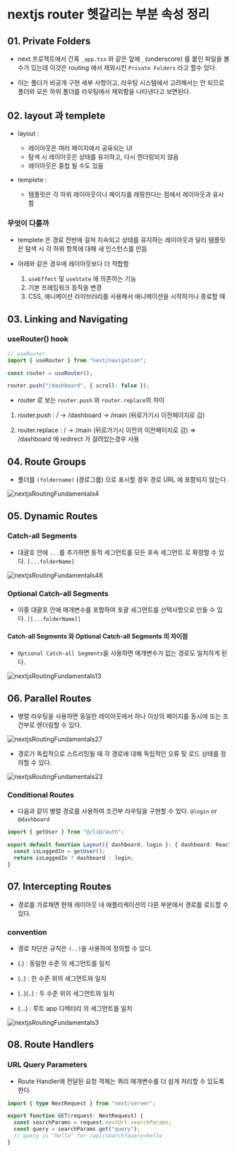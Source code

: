 # nextjs router 헷갈리는 부분 속성 정리

## 01. Private Folders

- next 프로젝트에서 간혹 `_app.tsx` 와 같은 앞에 `_`(underscore) 를 붙인 파일을 볼수가 있는데 이것은 routing 에서 제외시킨 `Private Folders` 라고 할수 있다.

- 이는 폴더가 비공개 구현 세부 사항이고, 라우팅 시스템에서 고려해서는 안 되므로 폴더와 모든 하위 폴더를 라우팅에서 제외함을 나타낸다고 보면된다.

## 02. layout 과 templete

- layout :

  - 레이아웃은 여러 페이지에서 공유되는 UI
  - 탐색 시 레이아웃은 상태를 유지하고, 다시 렌더링되지 않음
  - 레이아웃은 중첩 될 수도 있음

- templete :

  - 템플릿은 각 하위 레이아웃이나 페이지를 래핑한다는 점에서 레이아웃과 유사함

### 무엇이 다를까

- templete 은 경로 전반에 걸쳐 지속되고 상태를 유지하는 레이아웃과 달리 템플릿은 탐색 시 각 하위 항목에 대해 새 인스턴스를 만듬

- 아래와 같은 경우에 레이아웃보다 더 적합함
  1. `useEffect` 및 `useState` 에 의존하는 기능
  2. 기본 프레임워크 동작을 변경
  3. CSS, 애니메이션 라이브러리를 사용해서 애니메이션을 시작하거나 종료할 때

## 03. Linking and Navigating

### useRouter() hook

```ts
// useRouter
import { useRouter } from "next/navigation";

const router = useRouter();

router.push("/dashboard", { scroll: false });
```

- router 로 보는 `router.push` 와 `router.replace`의 차이

1. router.push : / -> /dashboard -> /main (뒤로가기시 이전페이지로 감)

2. router.replace : / -> /main (뒤로가기시 이전의 이전페이지로 감) => /dashboard 에 redirect 가 걸려있는경우 사용

## 04. Route Groups

- 폴더를 `(foldername)` (경로그룹) 으로 표시할 경우 경로 URL 에 포함되지 않는다.

![nextjsRoutingFundamentals4](./img/nextjsRoutingFundamentals4.png)

## 05. Dynamic Routes

### Catch-all Segments

- 대괄호 안에 `...`를 추가하면 동적 세그먼트를 모든 후속 세그먼트 로 확장할 수 있다. `[...folderName]`

![nextjsRoutingFundamentals48](./img/nextjsRoutingFundamentals48.png)

### Optional Catch-all Segments

- 이중 대괄호 안에 매개변수를 포함하여 포괄 세그먼트를 선택사항으로 만들 수 있다. `[[...folderName]]`

#### Catch-all Segments 와 Optional Catch-all Segments 의 차이점

- `Optional Catch-all Segments`을 사용하면 매개변수가 없는 경로도 일치하게 된다.

![nextjsRoutingFundamentals13](./img/nextjsRoutingFundamentals13.png)

## 06. Parallel Routes

- 병렬 라우팅을 사용하면 동일한 레이아웃에서 하나 이상의 페이지를 동시에 또는 조건부로 렌더링할 수 있다.

![nextjsRoutingFundamentals27](./img/nextjsRoutingFundamentals27.png)

- 경로가 독립적으로 스트리밍될 때 각 경로에 대해 독립적인 오류 및 로드 상태를 정의할 수 있다.

![nextjsRoutingFundamentals23](./img/nextjsRoutingFundamentals23.png)

### Conditional Routes

- 다음과 같이 병렬 경로를 사용하여 조건부 라우팅을 구현할 수 있다. `@login` or `@dashboard`

```ts
import { getUser } from "@/lib/auth";

export default function Layout({ dashboard, login }: { dashboard: React.ReactNode; login: React.ReactNode }) {
  const isLoggedIn = getUser();
  return isLoggedIn ? dashboard : login;
}
```

## 07. Intercepting Routes

- 경로를 가로채면 현재 레이아웃 내 애플리케이션의 다른 부분에서 경로를 로드할 수 있다.

### convention

- 경로 차단은 규칙은 `(..)`을 사용하여 정의할 수 있다.

- (.) : 동일한 수준 의 세그먼트를 일치
- (..) : 한 수준 위의 세그먼트와 일치
- (..)(..) : 두 수준 위의 세그먼트와 일치
- (...) : 루트 app 디렉터리 의 세그먼트를 일치

![nextjsRoutingFundamentals3](./img/nextjsRoutingFundamentals3.png)

## 08. Route Handlers

### URL Query Parameters

- Route Handler에 전달된 요청 객체는 쿼리 매개변수를 더 쉽게 처리할 수 있도록 한다.

```ts
import { type NextRequest } from "next/server";

export function GET(request: NextRequest) {
  const searchParams = request.nextUrl.searchParams;
  const query = searchParams.get("query");
  // query is "hello" for /api/search?query=hello
}
```
